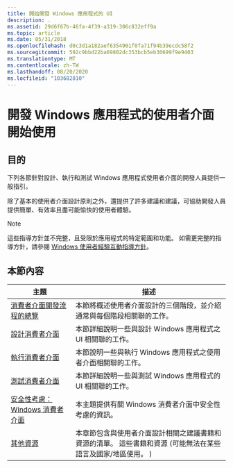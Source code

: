 ```yaml
---
title: 開始開發 Windows 應用程式的 UI
description: .
ms.assetid: 29d6f67b-46fa-4f39-a319-306c832eff9a
ms.topic: article
ms.date: 05/31/2018
ms.openlocfilehash: d0c3d1a182aef6354901f0fa71f94b39ecdc58f2
ms.sourcegitcommit: 592c9bbd22ba69802dc353bcb5eb30699f9e9403
ms.translationtype: MT
ms.contentlocale: zh-TW
ms.lasthandoff: 08/20/2020
ms.locfileid: "103682810"
---
```

# <a name="getting-started-developing-user-interfaces-for-windows-applications"></a>開發 Windows 應用程式的使用者介面開始使用

## <a name="purpose"></a>目的

下列各節針對設計、執行和測試 Windows 應用程式使用者介面的開發人員提供一般指引。

除了基本的使用者介面設計原則之外，還提供了許多建議和建議，可協助開發人員提供簡單、有效率且盡可能愉快的使用者體驗。

> [!Note]  
> 這些指導方針並不完整，且受限於應用程式的特定範圍和功能。 如需更完整的指導方針，請參閱 [Windows 使用者經驗互動指導方針](../uxguide/guidelines.md)。

 

## <a name="in-this-section"></a>本節內容



| 主題                                                                            | 描述                                                                                                                                                                                     |
|----------------------------------------------------------------------------------|-------------------------------------------------------------------------------------------------------------------------------------------------------------------------------------------------|
| [消費者介面開發流程的總覽](the-process.md)<br/> | 本節將概述使用者介面設計的三個階段，並介紹通常與每個階段相關聯的工作。<br/>                                              |
| [設計消費者介面](designing-a-user-interface.md)<br/>          | 本節詳細說明一些與設計 Windows 應用程式之 UI 相關聯的工作。<br/>                                                                         |
| [執行消費者介面](implementing-a-user-interface.md)<br/>    | 本節說明一些與執行 Windows 應用程式之使用者介面相關聯的工作。<br/>                                                                    |
| [測試消費者介面](testing-a-user-interface.md)<br/>              | 本節詳細說明一些與測試 Windows 應用程式的 UI 相關聯的工作。<br/>                                                                           |
| [安全性考慮： Windows 消費者介面](sec-ui.md)<br/>         | 本主題提供有關 Windows 消費者介面中安全性考慮的資訊。<br/>                                                                                         |
| [其他資源](other-resources.md)<br/>                                | 本章節包含與使用者介面設計相關之建議書籍和資源的清單。 這些書籍和資源 (可能無法在某些語言及國家/地區使用。 )  <br/> |



 

 

